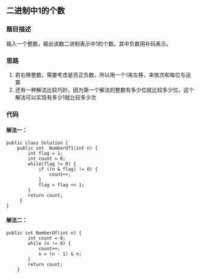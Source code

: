 ## 二进制中1的个数

### 题目描述
输入一个整数，输出该数二进制表示中1的个数。其中负数用补码表示。

### 思路
1. 若右移整数，需要考虑是否正负数，所以用一个1来左移，来依次和每位与运算
2. 还有一种解法比较巧妙，因为第一个解法的整数有多少位就比较多少位，这个解法可以实现有多少1就比较多少次

### 代码
#### 解法一：
    public class Solution {
    	public int  NumberOf1(int n) {
            int flag = 1;
            int count = 0;
            while(flag != 0) {
            	if ((n & flag) != 0) {
            		count++;
            	}
            	flag = flag << 1;
            }
            return count;
         }
    }

#### 解法二：
    public int NumberOf(int n) {
            int count = 0;
            while (n != 0) {
                count++;
                n = (n - 1) & n;
            }
            return count;
        }
